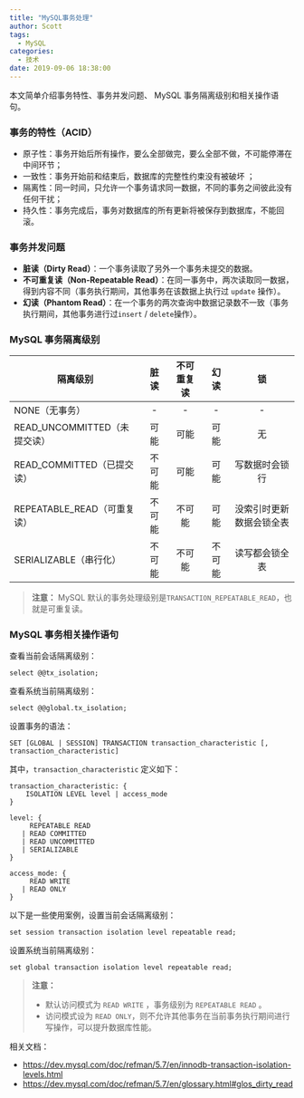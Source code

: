 ```yaml
---
title: "MySQL事务处理"
author: Scott
tags:
  - MySQL
categories:
  - 技术
date: 2019-09-06 18:38:00
---
```

本文简单介绍事务特性、事务并发问题、 MySQL 事务隔离级别和相关操作语句。

<!--more-->

### 事务的特性（ACID）

- 原子性：事务开始后所有操作，要么全部做完，要么全部不做，不可能停滞在中间环节；
- 一致性：事务开始前和结束后，数据库的完整性约束没有被破坏 ；
- 隔离性：同一时间，只允许一个事务请求同一数据，不同的事务之间彼此没有任何干扰；
- 持久性：事务完成后，事务对数据库的所有更新将被保存到数据库，不能回滚。



### 事务并发问题

- **脏读（Dirty Read）**：一个事务读取了另外一个事务未提交的数据。
- **不可重复读（Non-Repeatable Read）**：在同一事务中，两次读取同一数据，得到内容不同（事务执行期间，其他事务在该数据上执行过 `update` 操作）。
- **幻读（Phantom Read）**：在一个事务的两次查询中数据记录数不一致（事务执行期间，其他事务进行过`insert` / `delete`操作）。



### MySQL 事务隔离级别

| 隔离级别                     |  脏读  | 不可重复读 |  幻读  |            锁            |
| ---------------------------- | :----: | :--------: | :----: | :----------------------: |
| NONE（无事务）               |   -    |     -      |   -    |            -             |
| READ_UNCOMMITTED（未提交读） |  可能  |    可能    |  可能  |            无            |
| READ_COMMITTED（已提交读）   | 不可能 |    可能    |  可能  |      写数据时会锁行      |
| REPEATABLE_READ（可重复读）  | 不可能 |   不可能   |  可能  | 没索引时更新数据会锁全表 |
| SERIALIZABLE（串行化）       | 不可能 |   不可能   | 不可能 |      读写都会锁全表      |

>  **注意：**
> MySQL 默认的事务处理级别是`TRANSACTION_REPEATABLE_READ`，也就是可重复读。



### MySQL 事务相关操作语句

查看当前会话隔离级别：

```mysql
select @@tx_isolation;
```

查看系统当前隔离级别：

```mysql
select @@global.tx_isolation;
```

设置事务的语法：

```mysql
SET [GLOBAL | SESSION] TRANSACTION transaction_characteristic [, transaction_characteristic]
```

其中，`transaction_characteristic` 定义如下：

```mysql
transaction_characteristic: {
    ISOLATION LEVEL level | access_mode
}

level: {
     REPEATABLE READ
   | READ COMMITTED
   | READ UNCOMMITTED
   | SERIALIZABLE
}

access_mode: {
     READ WRITE
   | READ ONLY
}
```

以下是一些使用案例，设置当前会话隔离级别：

```mysql
set session transaction isolation level repeatable read;
```

设置系统当前隔离级别：

```mysql
set global transaction isolation level repeatable read;
```

> **注意：**
>
> * 默认访问模式为 `READ WRITE` ，事务级别为 `REPEATABLE READ` 。
> * 访问模式设为 `READ ONLY`，则不允许其他事务在当前事务执行期间进行写操作，可以提升数据库性能。



相关文档：

* https://dev.mysql.com/doc/refman/5.7/en/innodb-transaction-isolation-levels.html
* https://dev.mysql.com/doc/refman/5.7/en/glossary.html#glos_dirty_read